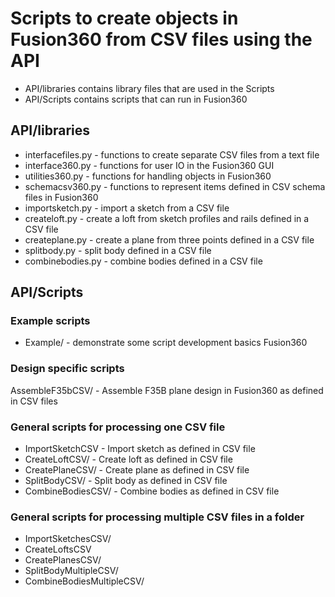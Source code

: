 # Scripts to create objects in Fusion360 from CSV files using the API
* API/libraries contains library files that are used in the Scripts
* API/Scripts contains scripts that can run in Fusion360

## API/libraries
* interfacefiles.py - functions to create separate CSV files from a text file
* interface360.py - functions for user IO in the Fusion360 GUI
* utilities360.py - functions for handling objects in Fusion360
* schemacsv360.py - functions to represent items defined in CSV schema files in Fusion360
* importsketch.py - import a sketch from a CSV file
* createloft.py  - create a loft from sketch profiles and rails defined in a CSV file
* createplane.py - create a plane from three points defined in a CSV file
* splitbody.py - split body defined in a CSV file
* combinebodies.py - combine bodies defined in a CSV file

## API/Scripts
### Example scripts
* Example/ - demonstrate some script development basics Fusion360

### Design specific scripts
AssembleF35bCSV/ - Assemble F35B plane design in Fusion360 as defined in CSV files

### General scripts for processing one CSV file
* ImportSketchCSV - Import sketch as defined in CSV file
* CreateLoftCSV/ - Create loft as defined in CSV file
* CreatePlaneCSV/ - Create plane as defined in CSV file
* SplitBodyCSV/ - Split body as defined in CSV file
* CombineBodiesCSV/ - Combine bodies as defined in CSV file

### General scripts for processing multiple CSV files in a folder
* ImportSketchesCSV/
* CreateLoftsCSV
* CreatePlanesCSV/
* SplitBodyMultipleCSV/
* CombineBodiesMultipleCSV/

